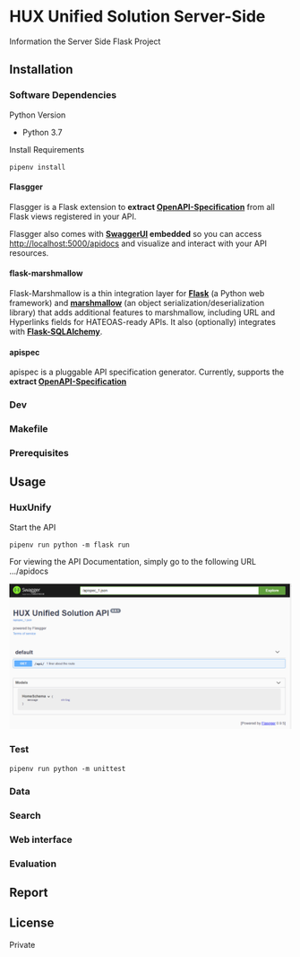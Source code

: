 # HUX Unified Solution Server-Side

Information the Server Side Flask Project

## Installation

### Software Dependencies

Python Version
* Python 3.7

Install Requirements
```
pipenv install
```

#### Flasgger
Flasgger is a Flask extension to **extract [OpenAPI-Specification](https://github.com/OAI/OpenAPI-Specification/blob/master/versions/2.0.md#operation-object)** 
from all Flask views registered in your API.

Flasgger also comes with **[SwaggerUI](http://swagger.io/swagger-ui/) embedded** so you can access [http://localhost:5000/apidocs](localhost:5000/apidocs) 
and visualize and interact with your API resources.

#### flask-marshmallow

Flask-Marshmallow is a thin integration layer for **[Flask](http://flask.pocoo.org/)** (a Python web framework) 
and **[marshmallow](http://marshmallow.readthedocs.io/)** (an object serialization/deserialization library) 
that adds additional features to marshmallow, including URL and Hyperlinks fields for HATEOAS-ready APIs. 
It also (optionally) integrates with **[Flask-SQLAlchemy](http://marshmallow.readthedocs.io/)**.


#### apispec

apispec is a pluggable API specification generator. Currently, supports the **extract [OpenAPI-Specification](https://github.com/OAI/OpenAPI-Specification/blob/master/versions/2.0.md#operation-object)**

### Dev


### Makefile


### Prerequisites

## Usage

### HuxUnify

Start the API
```
pipenv run python -m flask run
```

For viewing the API Documentation, simply go to the following URL
.../apidocs

![apidocs.png](apidocs.png)

### Test
```
pipenv run python -m unittest
```


### Data

### Search

### Web interface

### Evaluation

[comment]: <> (You will need assessments log file, obtained from server.  )

## Report

## License

Private